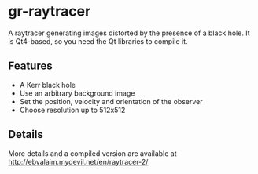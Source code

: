 # gr-raytracer
A raytracer generating images distorted by the presence of a black hole.
It is Qt4-based, so you need the Qt libraries to compile it.

## Features
- A Kerr black hole
- Use an arbitrary background image
- Set the position, velocity and orientation of the observer
- Choose resolution up to 512x512

## Details
More details and a compiled version are available at http://ebvalaim.mydevil.net/en/raytracer-2/
